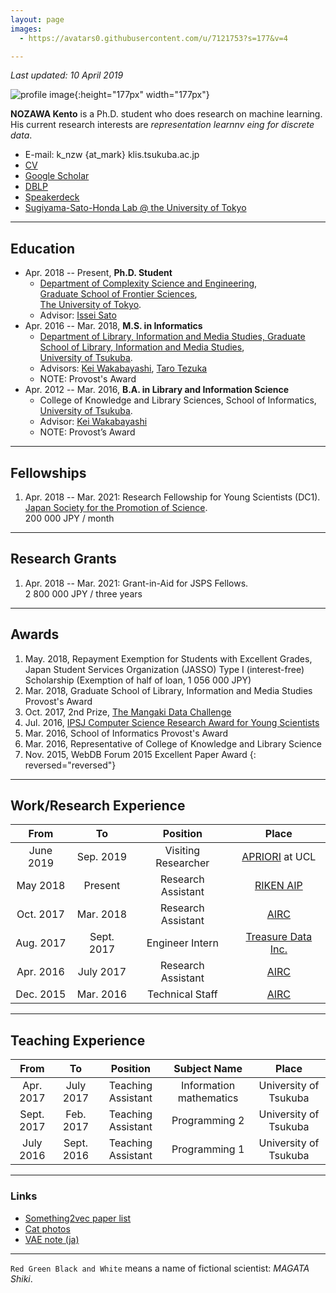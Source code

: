 ```yaml
---
layout: page
images:
  - https://avatars0.githubusercontent.com/u/7121753?s=177&v=4

---
```


_Last updated: 10 April 2019_

![profile image]({{page.images|sample}} "nzw"){:height="177px" width="177px"}

__NOZAWA Kento__ is a Ph.D. student who does research on machine learning.
His current research interests are _representation learnnv eing for discrete data_.

- E-mail: k_nzw {at_mark} klis.tsukuba.ac.jp
- [CV](https://www.dropbox.com/s/5ci6h8cb02ttf5h/main.pdf?dl=0)
- [Google Scholar](https://scholar.google.co.jp/citations?user=DSdjj8AAAAAJ&hl=en)
- [DBLP](https://dblp.uni-trier.de/pers/hd/n/Nozawa:Kento)
- [Speakerdeck](https://speakerdeck.com/nzw0301)
- [Sugiyama-Sato-Honda Lab @ the University of Tokyo](http://www.ms.k.u-tokyo.ac.jp/)

---

## Education

- Apr. 2018 -- Present, __Ph.D. Student__
  - [Department of Complexity Science and Engineering](http://www.k.u-tokyo.ac.jp/complex/en/index.html), <br />
  [Graduate School of Frontier Sciences](http://www.k.u-tokyo.ac.jp/index.html.en), <br />
  [The University of Tokyo](http://www.u-tokyo.ac.jp/en/).
  - Advisor: [Issei Sato](http://www.ms.k.u-tokyo.ac.jp/sato/)
- Apr. 2016 -- Mar. 2018, __M.S. in Informatics__
  - [Department of Library, Information and Media Studies, Graduate School of Library, Information and Media Studies](http://www.slis.tsukuba.ac.jp/grad/english/index-e.html), <br />
  [University of Tsukuba](http://www.tsukuba.ac.jp/en/).
  - Advisors: [Kei Wakabayashi](http://trios.tsukuba.ac.jp/en/researcher/0000003269), [Taro Tezuka](https://tarotez.github.io/taro_e.html)
  - NOTE: Provost's Award
- Apr. 2012 -- Mar. 2016, __B.A. in Library and Information Science__
  - College of Knowledge and Library Sciences, School of Informatics, <br />
  [University of Tsukuba](http://www.tsukuba.ac.jp/en/).
  - Advisor: [Kei Wakabayashi](http://trios.tsukuba.ac.jp/en/researcher/0000003269)
  - NOTE: Provost’s Award

---

## Fellowships

1. Apr. 2018 -- Mar. 2021: Research Fellowship for Young Scientists (DC1). <br />
   [Japan Society for the Promotion of Science](http://www.jsps.go.jp/english/). <br />
   200 000 JPY / month

---

## Research Grants

1. Apr. 2018 -- Mar. 2021: Grant-in-Aid for JSPS Fellows. <br />
   2 800 000 JPY / three years

---

## Awards

1. May. 2018, Repayment Exemption for Students with Excellent Grades, Japan Student Services Organization (JASSO) Type I (interest-free) Scholarship (Exemption of half of loan, 1 056 000 JPY)
1. Mar. 2018, Graduate School of Library, Information and Media Studies Provost's Award
1. Oct. 2017, 2nd Prize, [The Mangaki Data Challenge](http://research.mangaki.fr/2017/10/08/mangaki-data-challenge-winners-en/)
1. Jul. 2016, [IPSJ Computer Science Research Award for Young Scientists](https://www.ipsj.or.jp/award/cs-awardee-2016.html)
1. Mar. 2016, School of Informatics Provost's Award
1. Mar. 2016, Representative of College of Knowledge and Library Science
1. Nov. 2015, WebDB Forum 2015 Excellent Paper Award
{: reversed="reversed"}

---

## Work/Research Experience

| From      | To         | Position            | Place                                               |
|:---------:|:----------:|:-------------------:|:---------------------------------------------------:|
| June 2019 | Sep. 2019  | Visiting Researcher | [APRIORI](https://project.inria.fr/apriori/) at UCL |
| May  2018 | Present    | Research Assistant  | [RIKEN AIP](https://aip.riken.jp/?lang=en)          |
| Oct. 2017 | Mar. 2018  | Research Assistant  | [AIRC](http://www.airc.aist.go.jp/en/)              |
| Aug. 2017 | Sept. 2017 | Engineer Intern     | [Treasure Data Inc.](https://www.treasuredata.com/) |
| Apr. 2016 | July 2017  | Research Assistant  | [AIRC](http://www.airc.aist.go.jp/en/)              |
| Dec. 2015 | Mar. 2016  | Technical Staff     | [AIRC](http://www.airc.aist.go.jp/en/)              |

---

## Teaching Experience

| From       | To         | Position           | Subject Name            | Place                 |
|:----------:|:----------:|:------------------:|:-----------------------:|:---------------------:|
| Apr. 2017  | July 2017  | Teaching Assistant | Information mathematics | University of Tsukuba |
| Sept. 2017 | Feb. 2017  | Teaching Assistant | Programming 2           | University of Tsukuba |
| July 2016  | Sept. 2016 | Teaching Assistant | Programming 1           | University of Tsukuba |

---

### Links

- [Something2vec paper list](https://gist.github.com/nzw0301/333afc00bd508501268fa7bf40cafe4e)
- [Cat photos](https://goo.gl/photos/LRmdx4dJQEZqvrQJ7)
- [VAE note (ja)](./notes/vae.pdf)

---

`Red Green Black and White` means a name of fictional scientist: _MAGATA Shiki_.
